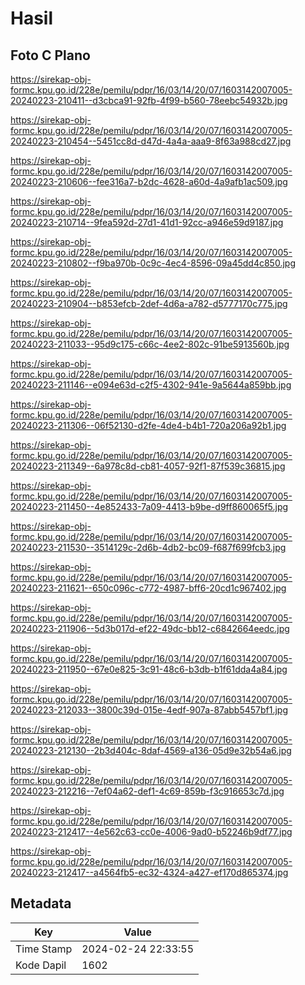 # Hasil

## Foto C Plano

https://sirekap-obj-formc.kpu.go.id/228e/pemilu/pdpr/16/03/14/20/07/1603142007005-20240223-210411--d3cbca91-92fb-4f99-b560-78eebc54932b.jpg

https://sirekap-obj-formc.kpu.go.id/228e/pemilu/pdpr/16/03/14/20/07/1603142007005-20240223-210454--5451cc8d-d47d-4a4a-aaa9-8f63a988cd27.jpg

https://sirekap-obj-formc.kpu.go.id/228e/pemilu/pdpr/16/03/14/20/07/1603142007005-20240223-210606--fee316a7-b2dc-4628-a60d-4a9afb1ac509.jpg

https://sirekap-obj-formc.kpu.go.id/228e/pemilu/pdpr/16/03/14/20/07/1603142007005-20240223-210714--9fea592d-27d1-41d1-92cc-a946e59d9187.jpg

https://sirekap-obj-formc.kpu.go.id/228e/pemilu/pdpr/16/03/14/20/07/1603142007005-20240223-210802--f9ba970b-0c9c-4ec4-8596-09a45dd4c850.jpg

https://sirekap-obj-formc.kpu.go.id/228e/pemilu/pdpr/16/03/14/20/07/1603142007005-20240223-210904--b853efcb-2def-4d6a-a782-d5777170c775.jpg

https://sirekap-obj-formc.kpu.go.id/228e/pemilu/pdpr/16/03/14/20/07/1603142007005-20240223-211033--95d9c175-c66c-4ee2-802c-91be5913560b.jpg

https://sirekap-obj-formc.kpu.go.id/228e/pemilu/pdpr/16/03/14/20/07/1603142007005-20240223-211146--e094e63d-c2f5-4302-941e-9a5644a859bb.jpg

https://sirekap-obj-formc.kpu.go.id/228e/pemilu/pdpr/16/03/14/20/07/1603142007005-20240223-211306--06f52130-d2fe-4de4-b4b1-720a206a92b1.jpg

https://sirekap-obj-formc.kpu.go.id/228e/pemilu/pdpr/16/03/14/20/07/1603142007005-20240223-211349--6a978c8d-cb81-4057-92f1-87f539c36815.jpg

https://sirekap-obj-formc.kpu.go.id/228e/pemilu/pdpr/16/03/14/20/07/1603142007005-20240223-211450--4e852433-7a09-4413-b9be-d9ff860065f5.jpg

https://sirekap-obj-formc.kpu.go.id/228e/pemilu/pdpr/16/03/14/20/07/1603142007005-20240223-211530--3514129c-2d6b-4db2-bc09-f687f699fcb3.jpg

https://sirekap-obj-formc.kpu.go.id/228e/pemilu/pdpr/16/03/14/20/07/1603142007005-20240223-211621--650c096c-c772-4987-bff6-20cd1c967402.jpg

https://sirekap-obj-formc.kpu.go.id/228e/pemilu/pdpr/16/03/14/20/07/1603142007005-20240223-211906--5d3b017d-ef22-49dc-bb12-c6842664eedc.jpg

https://sirekap-obj-formc.kpu.go.id/228e/pemilu/pdpr/16/03/14/20/07/1603142007005-20240223-211950--67e0e825-3c91-48c6-b3db-b1f61dda4a84.jpg

https://sirekap-obj-formc.kpu.go.id/228e/pemilu/pdpr/16/03/14/20/07/1603142007005-20240223-212033--3800c39d-015e-4edf-907a-87abb5457bf1.jpg

https://sirekap-obj-formc.kpu.go.id/228e/pemilu/pdpr/16/03/14/20/07/1603142007005-20240223-212130--2b3d404c-8daf-4569-a136-05d9e32b54a6.jpg

https://sirekap-obj-formc.kpu.go.id/228e/pemilu/pdpr/16/03/14/20/07/1603142007005-20240223-212216--7ef04a62-def1-4c69-859b-f3c916653c7d.jpg

https://sirekap-obj-formc.kpu.go.id/228e/pemilu/pdpr/16/03/14/20/07/1603142007005-20240223-212417--4e562c63-cc0e-4006-9ad0-b52246b9df77.jpg

https://sirekap-obj-formc.kpu.go.id/228e/pemilu/pdpr/16/03/14/20/07/1603142007005-20240223-212417--a4564fb5-ec32-4324-a427-ef170d865374.jpg


## Metadata

| Key        | Value               |
| ---------- | ------------------- |
| Time Stamp | 2024-02-24 22:33:55 |
| Kode Dapil | 1602                |



